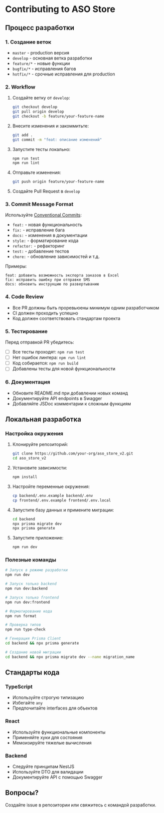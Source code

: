 # Contributing to ASO Store

## Процесс разработки

### 1. Создание веток

- `master` - production версия
- `develop` - основная ветка разработки
- `feature/*` - новые функции
- `bugfix/*` - исправления багов
- `hotfix/*` - срочные исправления для production

### 2. Workflow

1. Создайте ветку от `develop`:
   ```bash
   git checkout develop
   git pull origin develop
   git checkout -b feature/your-feature-name
   ```

2. Внесите изменения и закоммитьте:
   ```bash
   git add .
   git commit -m "feat: описание изменений"
   ```

3. Запустите тесты локально:
   ```bash
   npm run test
   npm run lint
   ```

4. Отправьте изменения:
   ```bash
   git push origin feature/your-feature-name
   ```

5. Создайте Pull Request в `develop`

### 3. Commit Message Format

Используйте [Conventional Commits](https://www.conventionalcommits.org/):

- `feat:` - новая функциональность
- `fix:` - исправление бага
- `docs:` - изменения в документации
- `style:` - форматирование кода
- `refactor:` - рефакторинг
- `test:` - добавление тестов
- `chore:` - обновление зависимостей и т.д.

Примеры:
```
feat: добавить возможность экспорта заказов в Excel
fix: исправить ошибку при отправке SMS
docs: обновить инструкцию по развертыванию
```

### 4. Code Review

- Все PR должны быть проревьюены минимум одним разработчиком
- CI должен проходить успешно
- Код должен соответствовать стандартам проекта

### 5. Тестирование

Перед отправкой PR убедитесь:

- [ ] Все тесты проходят: `npm run test`
- [ ] Нет ошибок линтера: `npm run lint`
- [ ] Код собирается: `npm run build`
- [ ] Добавлены тесты для новой функциональности

### 6. Документация

- Обновите README.md при добавлении новых команд
- Документируйте API endpoints в Swagger
- Добавляйте JSDoc комментарии к сложным функциям

## Локальная разработка

### Настройка окружения

1. Клонируйте репозиторий:
   ```bash
   git clone https://github.com/your-org/aso_store_v2.git
   cd aso_store_v2
   ```

2. Установите зависимости:
   ```bash
   npm install
   ```

3. Настройте переменные окружения:
   ```bash
   cp backend/.env.example backend/.env
   cp frontend/.env.example frontend/.env.local
   ```

4. Запустите базу данных и примените миграции:
   ```bash
   cd backend
   npx prisma migrate dev
   npx prisma generate
   ```

5. Запустите приложение:
   ```bash
   npm run dev
   ```

### Полезные команды

```bash
# Запуск в режиме разработки
npm run dev

# Запуск только backend
npm run dev:backend

# Запуск только frontend  
npm run dev:frontend

# Форматирование кода
npm run format

# Проверка типов
npm run type-check

# Генерация Prisma Client
cd backend && npx prisma generate

# Создание новой миграции
cd backend && npx prisma migrate dev --name migration_name
```

## Стандарты кода

### TypeScript

- Используйте строгую типизацию
- Избегайте `any`
- Предпочитайте interfaces для объектов

### React

- Используйте функциональные компоненты
- Применяйте хуки для состояния
- Мемоизируйте тяжелые вычисления

### Backend

- Следуйте принципам NestJS
- Используйте DTO для валидации
- Документируйте API с помощью Swagger

## Вопросы?

Создайте issue в репозитории или свяжитесь с командой разработки.